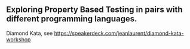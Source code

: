 ## Exploring Property Based Testing in pairs with different programming languages.

Diamond Kata, see https://speakerdeck.com/jeanlaurent/diamond-kata-workshop

